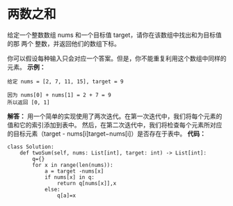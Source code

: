 # 两数之和
给定一个整数数组 nums 和一个目标值 target，请你在该数组中找出和为目标值的那 两个 整数，并返回他们的数组下标。

你可以假设每种输入只会对应一个答案。但是，你不能重复利用这个数组中同样的元素。
**示例：**
```
给定 nums = [2, 7, 11, 15], target = 9

因为 nums[0] + nums[1] = 2 + 7 = 9
所以返回 [0, 1]
```
**解答：**
用一个简单的实现使用了两次迭代。在第一次迭代中，我们将每个元素的值和它的索引添加到表中。
然后，在第二次迭代中，我们将检查每个元素所对应的目标元素（target - nums[i]target−nums[i]）是否存在于表中。
**代码：**
```
class Solution:
    def twoSum(self, nums: List[int], target: int) -> List[int]:    
        q={}
        for x in range(len(nums)):
            a = target -nums[x]
            if nums[x] in q:
                return q[nums[x]],x
            else:
                q[a]=x

```
